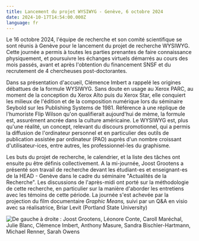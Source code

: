 ```yaml
---
title: Lancement du projet WYSIWYG - Genève, 6 octobre 2024
date: 2024-10-17T14:54:00.000Z
language: fr
---
```

Le 16 octobre 2024, l'équipe de recherche et son comité scientifique se sont réunis à Genève pour le lancement du projet de recherche WYSIWYG. Cette journée a permis à toutes les parties prenantes de faire connaissance physiquement, et poursuivre les échanges virtuels démarrés au cours des mois passés, avant et après l'obtention du financement SNSF et du recrutement de 4 chercheuses post-doctorantes. 

Dans sa présentation d'accueil, Clémence Imbert a rappelé les origines débattues de la formule WYSIWYG. Sans doute en usage au Xerox PARC, au moment de la conception du Xerox Alto puis du Xerox Star, elle conquiert les milieux de l'édition et de la composition numérique lors du séminaire Seybold sur les Publishing Systems de 1981. Référence à une réplique de l'humoriste Flip Wilson qu'on qualifierait aujourd'hui de mème, la formule est, assurément ancrée dans la culture américaine. Le WYSIWYG est, plus qu'une réalité, un concept, relevant du discours promotionnel, qui a permis la diffusion de l'ordinateur personnel et en particulier des outils de publication assistée par ordinateur (PAO) auprès d'un nombre croissant d'utilisateur-ices, entre autres, les professionnel-les du graphisme.

Les buts du projet de recherche, le calendrier, et la liste des tâches ont ensuite pu être définis collectivement. A la mi-journée, Joost Grootens a présenté son travail de recherche devant les étudiant-es et enseignant-es de la HEAD - Genève dans le cadre du séminaire "Actualités de la Recherche". Les discussions de l'après-midi ont porté sur la méthodologie de cette recherche, en particulier sur la manière d'aborder les entretiens avec les témoins de cette période. La journée s'est achevée par la projection du film documentaire *Graphic Means,* suivi par un Q&A en visio avec sa réalisatrice, Briar Levit (Portland State University)

![](/uploads/kick-off.jpg "De gauche à droite : Joost Grootens, Léonore Conte, Caroll Maréchal, Julie Blanc, Clémence Imbert, Anthony Masure, Sandra Bischler-Hartmann, Michael Renner, Sarah Owens")
